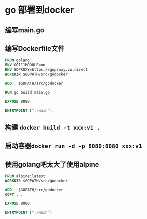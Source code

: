 # go 部署到docker

## 编写main.go

## 编写Dockerfile文件

```dockerfile
FROM golang
ENV GO111MODULE=on
ENV GOPROXY=https://goproxy.io,direct
WORKDIR $GOPATH/src/godocker

ADD . $GOPATH/src/godocker

RUN go build main.go

EXPOSE 8080

ENTRYPOINT ["./main"]
```

## 构建 `docker build -t xxx:v1 .`

## 启动容器`docker run -d -p 8080:8080 xxx:v1`

## 使用golang吧太大了使用alpine

```dockerfile
FROM alpine:latest
WORKDIR $GOPATH/src/godocker

ADD . $GOPATH/src/godocker
COPY . .

EXPOSE 8080

ENTRYPOINT ["./main"]
```
